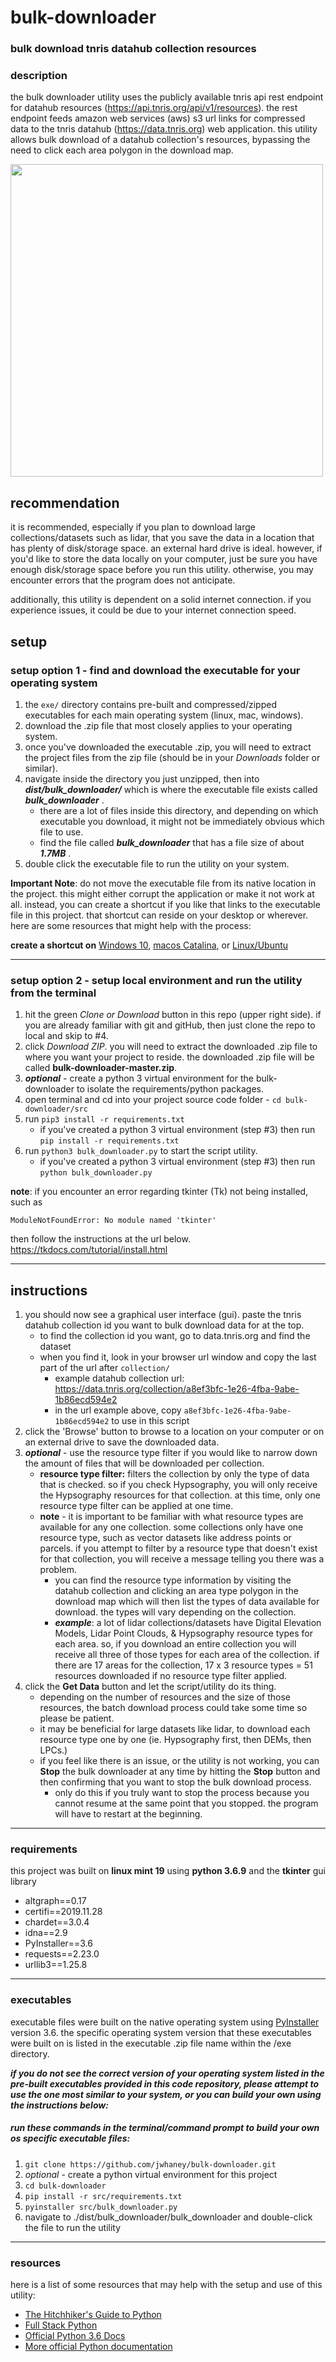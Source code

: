 # bulk-downloader
### __bulk download tnris datahub collection resources__

### description
the bulk downloader utility uses the publicly available tnris api rest endpoint for datahub resources (https://api.tnris.org/api/v1/resources). the rest endpoint feeds amazon web services (aws) s3 url links for compressed data to the tnris datahub (https://data.tnris.org) web application. this utility allows bulk download of a datahub collection's resources, bypassing the need to click each area polygon in the download map.

<img src="/resources/bulk-downloader.png" width="500">

## recommendation
it is recommended, especially if you plan to download large collections/datasets such as lidar, that you save the data in a location that has plenty of disk/storage space. an external hard drive is ideal. however, if you'd like to store the data locally on your computer, just be sure you have enough disk/storage space before you run this utility. otherwise, you may encounter errors that the program does not anticipate.

additionally, this utility is dependent on a solid internet connection. if you experience issues, it could be due to your internet connection speed.

## setup

### setup option 1 - find and download the executable for your operating system

1. the `exe/` directory contains pre-built and compressed/zipped executables for each main operating system (linux, mac, windows).
2. download the .zip file that most closely applies to your operating system.
3. once you've downloaded the executable .zip, you will need to extract the project files from the zip file (should be in your *Downloads* folder or similar).
4. navigate inside the directory you just unzipped, then into __*dist/bulk_downloader/*__ which is where the executable file exists called __*bulk_downloader*__ .
    - there are a lot of files inside this directory, and depending on which executable you download, it might not be immediately obvious which file to use.
    - find the file called __*bulk_downloader*__ that has a file size of about __*1.7MB*__ .
5. double click the executable file to run the utility on your system.

**Important Note**: do not move the executable file from its native location in the project. this might either corrupt the application or make it not work at all. instead, you can create a shortcut if you like that links to the executable file in this project. that shortcut can reside on your desktop or wherever. here are some resources that might help with the process:

__create a shortcut on__ [Windows 10](https://www.minitool.com/news/create-desktop-shortcut-windows-10-004.html), [macos Catalina](https://www.igeeksblog.com/how-to-make-desktop-shortcuts-on-mac/), or [Linux/Ubuntu](https://itsfoss.com/ubuntu-desktop-shortcut/)


-------------------------------


### setup option 2 - setup local environment and run the utility from the terminal

1. hit the green *Clone or Download* button in this repo (upper right side). if you are already familiar with git and gitHub, then just clone the repo to local and skip to #4.
2. click *Download ZIP*. you will need to extract the downloaded .zip file to where you want your project to reside. the downloaded .zip file will be called __bulk-downloader-master.zip__.
3. __*optional*__ - create a python 3 virtual environment for the bulk-downloader to isolate the requirements/python packages.
4. open terminal and cd into your project source code folder - `cd bulk-downloader/src`
5. run `pip3 install -r requirements.txt`
    - if you've created a python 3 virtual environment (step #3) then run `pip install -r requirements.txt`
6. run `python3 bulk_downloader.py` to start the script utility.
    - if you've created a python 3 virtual environment (step #3) then run `python bulk_downloader.py`

__note__: if you encounter an error regarding tkinter (Tk) not being installed, such as

`ModuleNotFoundError: No module named 'tkinter'`

then follow the instructions at the url below.
https://tkdocs.com/tutorial/install.html

-------------------------------


## instructions

1. you should now see a graphical user interface (gui). paste the tnris datahub collection id you want to bulk download data for at the top.
    - to find the collection id you want, go to data.tnris.org and find the dataset
    - when you find it, look in your browser url window and copy the last part of the url after `collection/`
      - example datahub collection url: https://data.tnris.org/collection/a8ef3bfc-1e26-4fba-9abe-1b86ecd594e2
      - in the url example above, copy `a8ef3bfc-1e26-4fba-9abe-1b86ecd594e2` to use in this script
2. click the 'Browse' button to browse to a location on your computer or on an external drive to save the downloaded data.
3. __*optional*__ - use the resource type filter if you would like to narrow down the amount of files that will be downloaded per collection.
    - **resource type filter:** filters the collection by only the type of data that is checked. so if you check Hypsography, you will only receive the Hypsography resources for that collection. at this time, only one resource type filter can be applied at one time.
    - **note** - it is important to be familiar with what resource types are available for any one collection. some collections only have one resource type, such as vector datasets like address points or parcels. if you attempt to filter by a resource type that doesn't exist for that collection, you will receive a message telling you there was a problem.
        - you can find the resource type information by visiting the datahub collection and clicking an area type polygon in the download map which will then list the types of data available for download. the types will vary depending on the collection.
        - __*example*__: a lot of lidar collections/datasets have Digital Elevation Models, Lidar Point Clouds, & Hypsography resource types for each area. so, if you download an entire collection you will receive all three of those types for each area of the collection. if there are 17 areas for the collection, 17 x 3 resource types = 51 resources downloaded if no resource type filter applied.
4. click the **Get Data** button and let the script/utility do its thing.
    - depending on the number of resources and the size of those resources, the batch download process could take some time so please be patient.
    - it may be beneficial for large datasets like lidar, to download each resource type one by one (ie. Hypsography first, then DEMs, then LPCs.)
    - if you feel like there is an issue, or the utility is not working, you can **Stop** the bulk downloader at any time by hitting the **Stop** button and then confirming that you want to stop the bulk download process.
        - only do this if you truly want to stop the process because you cannot resume at the same point that you stopped. the program will have to restart at the beginning.


-------------------------------


### requirements

this project was built on __linux mint 19__ using __python 3.6.9__ and the __tkinter__ gui library

- altgraph==0.17
- certifi==2019.11.28
- chardet==3.0.4
- idna==2.9
- PyInstaller==3.6
- requests==2.23.0
- urllib3==1.25.8


-------------------------------


### executables

executable files were built on the native operating system using [PyInstaller](https://www.pyinstaller.org/) version 3.6. the specific operating system version that these executables were built on is listed in the executable .zip file name within the /exe directory.

__*if you do not see the correct version of your operating system listed in the pre-built executables provided in this code repository, please attempt to use the one most similar to your system, or you can build your own using the instructions below:*__

##### run these commands in the terminal/command prompt to build your own os specific executable files:
1. `git clone https://github.com/jwhaney/bulk-downloader.git`
2. *optional* - create a python virtual environment for this project
3. `cd bulk-downloader`
4. `pip install -r src/requirements.txt`
5. `pyinstaller src/bulk_downloader.py`
6. navigate to ./dist/bulk_downloader/bulk_downloader and double-click the file to run the utility


-------------------------------


### resources

here is a list of some resources that may help with the setup and use of this utility:

- [The Hitchhiker's Guide to Python](https://docs.python-guide.org/)
- [Full Stack Python](https://www.fullstackpython.com/best-python-resources.html)
- [Official Python 3.6 Docs](https://docs.python.org/3.6/)
- [More official Python documentation](https://www.python.org/doc/)
